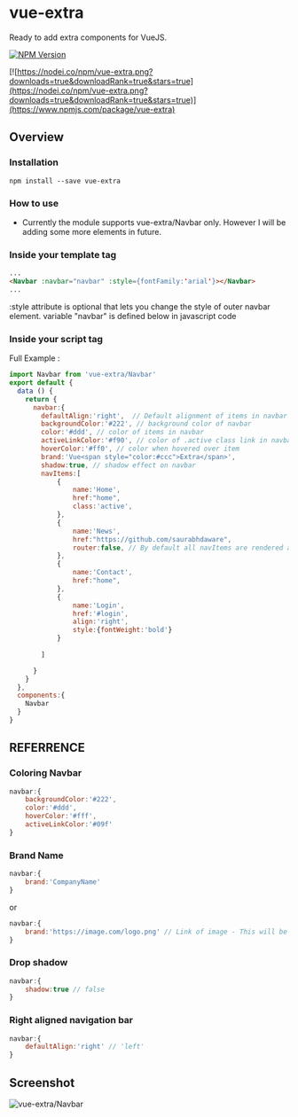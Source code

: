 # vue-extra
Ready to add extra components for VueJS.

[![NPM Version](https://badge.fury.io/js/vue-extra.svg?style=flat)](https://npmjs.org/package/vue-extra)

[![https://nodei.co/npm/vue-extra.png?downloads=true&downloadRank=true&stars=true](https://nodei.co/npm/vue-extra.png?downloads=true&downloadRank=true&stars=true)](https://www.npmjs.com/package/vue-extra)

## Overview

### Installation
`npm install --save vue-extra`

### How to use
- Currently the module supports vue-extra/Navbar only. However I will be adding some more elements in future.

### Inside your template tag
```html
...
<Navbar :navbar="navbar" :style={fontFamily:'arial'}></Navbar>
...
```
:style attribute is optional that lets you change the style of outer navbar element.
variable "navbar" is defined below in javascript code


### Inside your script tag
Full Example :
```javascript
import Navbar from 'vue-extra/Navbar'
export default {
  data () {
    return {
      navbar:{
        defaultAlign:'right',  // Default alignment of items in navbar
        backgroundColor:'#222', // background color of navbar
        color:'#ddd', // color of items in navbar
        activeLinkColor:'#f90', // color of .active class link in navbar
        hoverColor:'#ff0', // color when hovered over item
        brand:'Vue<span style="color:#ccc">Extra</span>',
        shadow:true, // shadow effect on navbar
        navItems:[
            {
                name:'Home',
                href:"home",
                class:'active',
            },
            {
                name:'News',
                href:"https://github.com/saurabhdaware",
                router:false, // By default all navItems are rendered as <router-link> by setting router:false we tell code to render element as <a> instead.
            },
            {
                name:'Contact',
                href:"home",
            },
            {
                name:'Login',
                href:'#login',
                align:'right',
                style:{fontWeight:'bold'}
            }
            
        ]

      }
    }
  },
  components:{
    Navbar
  }
}

```


## REFERRENCE

### Coloring Navbar
```javascript
navbar:{
    backgroundColor:'#222',
    color:'#ddd',
    hoverColor:'#fff',
    activeLinkColor:'#09f'
}
```

### Brand Name
```javascript
navbar:{
    brand:'CompanyName'
}
```
or
```javascript
navbar:{
    brand:'https://image.com/logo.png' // Link of image - This will be rendered as an image
}
```

### Drop shadow
```javascript
navbar:{
    shadow:true // false
}
```

### Right aligned navigation bar
```javascript
navbar:{
    defaultAlign:'right' // 'left'
}
```

## Screenshot
![vue-extra/Navbar](https://res.cloudinary.com/saurabhdaware/image/upload/v1557839367/npm/vue-extra/vueextra.png)